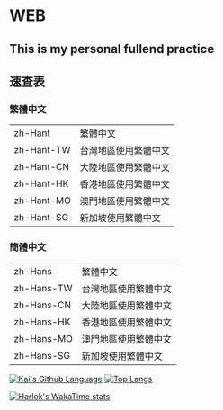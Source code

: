 # WEB 
## This is my personal fullend practice

## 速查表

### 繁體中文
|||
|:--|:--|
|zh-Hant|繁體中文|
|zh-Hant-TW|台灣地區使用繁體中文|
|zh-Hant-CN|大陸地區使用繁體中文|
|zh-Hant-HK|香港地區使用繁體中文|
|zh-Hant-MO|澳門地區使用繁體中文|
|zh-Hant-SG|新加坡使用繁體中文|

### 簡體中文
|||
|:--|:--|
|zh-Hans|繁體中文|
|zh-Hans-TW|台灣地區使用繁體中文|
|zh-Hans-CN|大陸地區使用繁體中文|
|zh-Hans-HK|香港地區使用繁體中文|
|zh-Hans-MO|澳門地區使用繁體中文|
|zh-Hans-SG|新加坡使用繁體中文|

[![Kai's Github Language](https://github-readme-stats.vercel.app/api?username=tenkai0812&theme=tokyonight)](https://github.com/anuraghazra/github-readme-stats)
[![Top Langs](https://github-readme-stats.vercel.app/api/top-langs/?username=tenkai0812&layout=donut&theme=tokyonight)](https://github.com/anuraghazra/github-readme-stats)

[![Harlok's WakaTime stats](https://github-readme-stats.vercel.app/api/wakatime?username=tenkai0812)](https://github.com/anuraghazra/github-readme-stats)